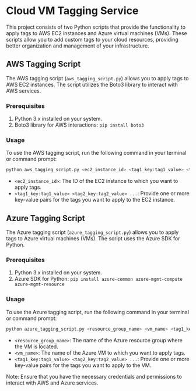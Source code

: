 # Cloud VM Tagging Service

This project consists of two Python scripts that provide the functionality to apply tags to AWS EC2 instances and Azure virtual machines (VMs). These scripts allow you to add custom tags to your cloud resources, providing better organization and management of your infrastructure.

## AWS Tagging Script

The AWS tagging script (`aws_tagging_script.py`) allows you to apply tags to AWS EC2 instances. The script utilizes the Boto3 library to interact with AWS services.

### Prerequisites

1. Python 3.x installed on your system.
2. Boto3 library for AWS interactions: `pip install boto3`

### Usage

To use the AWS tagging script, run the following command in your terminal or command prompt: 
```bash
python aws_tagging_script.py <ec2_instance_id> <tag1_key:tag1_value> <tag2_key:tag2_value> ... 
```
- `<ec2_instance_id>`: The ID of the EC2 instance to which you want to apply tags.
- `<tag1_key:tag1_value> <tag2_key:tag2_value> ...`: Provide one or more key-value pairs for the tags you want to apply to the EC2 instance.

## Azure Tagging Script

The Azure tagging script (`azure_tagging_script.py`) allows you to apply tags to Azure virtual machines (VMs). The script uses the Azure SDK for Python.

### Prerequisites

1. Python 3.x installed on your system.
2. Azure SDK for Python: `pip install azure-common azure-mgmt-compute azure-mgmt-resource`

### Usage

To use the Azure tagging script, run the following command in your terminal or command prompt:
```bash
python azure_tagging_script.py <resource_group_name> <vm_name> <tag1_key:tag1_value> <tag2_key:tag2_value> ...
```
- `<resource_group_name>`: The name of the Azure resource group where the VM is located.
- `<vm_name>`: The name of the Azure VM to which you want to apply tags.
- `<tag1_key:tag1_value> <tag2_key:tag2_value> ...`: Provide one or more key-value pairs for the tags you want to apply to the VM.

Note: Ensure that you have the necessary credentials and permissions to interact with AWS and Azure services.




